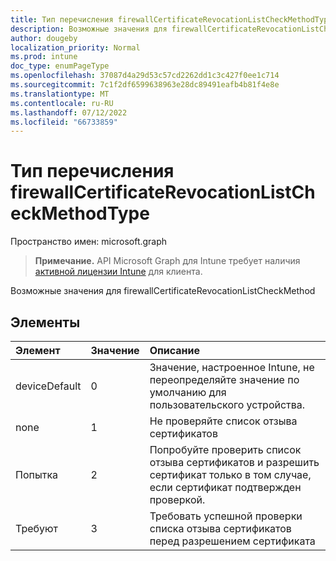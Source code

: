 ```yaml
---
title: Тип перечисления firewallCertificateRevocationListCheckMethodType
description: Возможные значения для firewallCertificateRevocationListCheckMethod
author: dougeby
localization_priority: Normal
ms.prod: intune
doc_type: enumPageType
ms.openlocfilehash: 37087d4a29d53c57cd2262dd1c3c427f0ee1c714
ms.sourcegitcommit: 7c1f2df6599638963e28dc89491eafb4b81f4e8e
ms.translationtype: MT
ms.contentlocale: ru-RU
ms.lasthandoff: 07/12/2022
ms.locfileid: "66733859"
---
```

# <a name="firewallcertificaterevocationlistcheckmethodtype-enum-type"></a>Тип перечисления firewallCertificateRevocationListCheckMethodType

Пространство имен: microsoft.graph

> **Примечание.** API Microsoft Graph для Intune требует наличия [активной лицензии Intune](https://go.microsoft.com/fwlink/?linkid=839381) для клиента.

Возможные значения для firewallCertificateRevocationListCheckMethod

## <a name="members"></a>Элементы
|Элемент|Значение|Описание|
|:---|:---|:---|
|deviceDefault|0|Значение, настроенное Intune, не переопределяйте значение по умолчанию для пользовательского устройства.|
|none|1|Не проверяйте список отзыва сертификатов|
|Попытка|2|Попробуйте проверить список отзыва сертификатов и разрешить сертификат только в том случае, если сертификат подтвержден проверкой.|
|Требуют|3|Требовать успешной проверки списка отзыва сертификатов перед разрешением сертификата|





